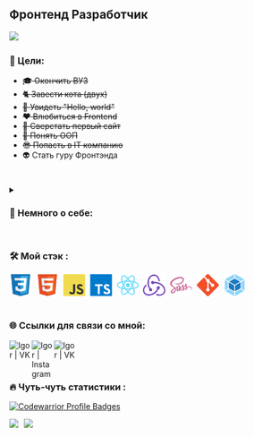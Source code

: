 ##  Фронтенд Разработчик
![](https://komarev.com/ghpvc/?username=Speedewow)
### 🎯 Цели:
- ~~🎓 Окончить ВУЗ~~
- ~~🐈 Завести кота (двух)~~
- ~~💬 Увидеть "Hello, world"~~
- ~~❤️ Влюбиться в Frontend~~
- ~~💩 Сверстать первый сайт~~
- ~~🙉 Понять ООП~~
- ~~😎 Попасть в IT компанию~~
- 👽 Стать гуру Фронтэнда

#

<details>
<summary><h3>📝 Немного о себе:</h3></summary>
<p>Меня зовут Игорь, будем знакомы. Моя жизнь, как и у большинства людей, началась в 1998 году. Школа, взросление, первая любовь, азарт, друзья, беззаботное время, университет. Все это, как ни странно, у меня было, но чего-то не хватало! Все изменилось, когда я познакомился с Фронтэндом. Но, до этого, небольшая предыстория.</p>
<p>В школе, на уроке информатики, я впервые увидел код. Это был код, написанный на Pascal ABC. Не удивительно, что мне захотелось сразу же стереть себе память, как в известном фильме. (Хочу извиниться, возможно, я кого-то обидел). Я терпел, как мог, и, наконец, когда информатика закончилась, стал спать спокойно. В школе мы с друзьями любили проводить время за компьютерными играми. У нас даже своя команда была. В те времена, у любой, уважающей себя, команды, должен был быть свой сайт. (Нам так казалось).И честь, делать сайт, выпала мне. Это был где-то 2009 год, мой выбор пал на uCoz. От настоящей разработки это было, как до Луны пешком. Но, мне казалось, что я крут!Тогда я понял, мне нравится что-то создавать! Правда, пока не понимал, что конкретно. Потом были: универ, работа, армия, в общем, все как у всех, но какое-то чувство меня не покидало. Я решил попробовать что-нибудь новое, а новое это - хорошое забытае старое.</p>
<p>И вот, я решился, оценил рынок, начал искать курсы. Мой выбор пал на Фронтенд. И с того момента я ни секунды не жалел о своем выборе. Мне всегда нравилось что-то создавать, а во Фронтенде, ты не просто создаешь, ты еще и видишь результат своего труда практически моментально. Конечно, до эксперта в области Фронтенд-разработки мне пока далеко. Но изо дня в день я прикладываю максимум усилий для совершенствования своих навыков.</p>
</details>

#
### :hammer_and_wrench: Мой стэк :
<div>
  <img src="https://github.com/devicons/devicon/blob/master/icons/css3/css3-original.svg"  title="CSS3" alt="CSS" width="40" height="40"/>&nbsp;
  <img src="https://github.com/devicons/devicon/blob/master/icons/html5/html5-original.svg" title="HTML5" alt="HTML" width="40" height="40"/>&nbsp;
  <img src="https://github.com/devicons/devicon/blob/master/icons/javascript/javascript-original.svg" title="JavaScript" alt="JavaScript" width="40" height="40"/>&nbsp;
  <img src="https://github.com/devicons/devicon/blob/master/icons/typescript/typescript-original.svg" title="TypeScript" alt="TypeScript" width="40" height="40"/>&nbsp;
  <img src="https://github.com/devicons/devicon/blob/master/icons/react/react-original.svg" title="React" alt="React" width="40" height="40"/>&nbsp;
  <img src="https://github.com/devicons/devicon/blob/master/icons/redux/redux-original.svg" title="Redux" alt="React" width="40" height="40"/>&nbsp;
  <img src="https://github.com/devicons/devicon/blob/master/icons/sass/sass-original.svg" title="SASS" alt="React" width="40" height="40"/>&nbsp;
  <img src="https://github.com/devicons/devicon/blob/master/icons/git/git-original.svg" title="Git" **alt="Git" width="40" height="40"/>&nbsp;
  <img src="https://github.com/devicons/devicon/blob/master/icons/webpack/webpack-original.svg" title="Webpack" **alt="Webpack" width="40" height="40"/>&nbsp;
</div>

#
### :globe_with_meridians: Ссылки для связи со мной:

[<img align="left" alt="Igor | VK" width="40px" src="https://cdn.jsdelivr.net/npm/simple-icons@3.13.0/icons/skype.svg" />](https://join.skype.com/invite/IYOGnxQ65Msh)
[<img align="left" alt="Igor | Instagram" width="40px" src="https://cdn.jsdelivr.net/npm/simple-icons@v3/icons/instagram.svg" />](https://www.instagram.com/igorgaldovich)
[<img align="left" alt="Igor | VK" width="40px" src="https://cdn.jsdelivr.net/npm/simple-icons@v3/icons/vk.svg" />](https://vk.com/uropexxaa)
<br />
<br />

#
### :fire: Чуть-чуть статистики :

[![Codewarrior Profile Badges](https://www.codewars.com/users/Speedewow/badges/large)](https://www.codewars.com/users/Speedewow)
<div>  
<a href="https://github-readme-stats.vercel.app/api?username=Speedewow&hide=contribs&show_icons=true">
  <img  align="left" height="130" style="margin-right: 10px" src="https://github-readme-stats.vercel.app/api?username=Speedewow&hide=contribs&show_icons=true" />
</a>
<a href="https://github-readme-stats.vercel.app/api/top-langs/?username=Speedewow&layout=compact">
  <img align="left" height="130" src="https://github-readme-stats.vercel.app/api/top-langs/?username=Speedewow&layout=compact" />
</a>
</div>



 


